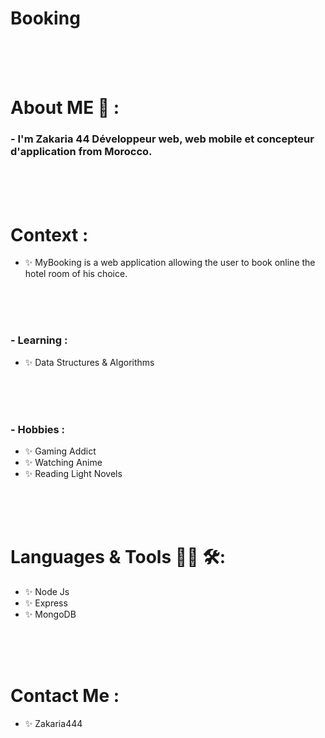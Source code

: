 # Booking
<div align="center">
</div>

</br>
</br>
</br>


# About ME 💬 :

### - I'm Zakaria 44 Développeur web, web mobile et concepteur d'application from Morocco.
</br>
</br>
</br>



#  Context :
 - ✨ MyBooking is a web application allowing the user to book online the  hotel room of his choice.
</br>
</br>
</br>

### - Learning :
- ✨ Data Structures & Algorithms
</br>
</br>
</br>

### - Hobbies : 
- ✨ Gaming Addict
- ✨ Watching Anime
- ✨ Reading Light Novels

</br>
</br>
</br>



# Languages & Tools 👨‍💻 🛠:

- ✨ Node Js 
- ✨ Express
- ✨ MongoDB


</br>
</br>
</br>



# Contact Me :

- ✨ Zakaria444 
 

</br>
</br>
</br>
</br>
</br>
</br>
</br>



